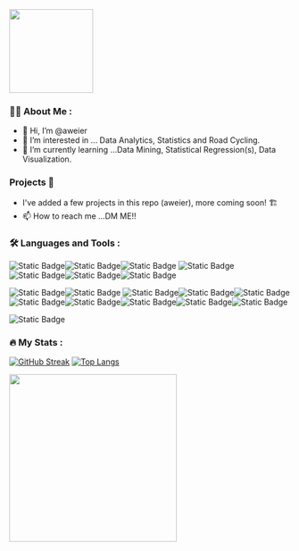 <div id="header" align="left">
  <img src="https://i.giphy.com/media/v1.Y2lkPTc5MGI3NjExNzY5eGx5ejltcWdncW9zdjQ0cW51eXUyNnUzdjU4NDFqZG1lMGdueSZlcD12MV9pbnRlcm5hbF9naWZfYnlfaWQmY3Q9cw/YPJ5gi3MZzSjhtQTIk/giphy.gif" width="150" height="150"/>
</div>

### 🚴‍♂️ About Me :

- 👋 Hi, I’m @aweier
- 👀 I’m interested in ... Data Analytics, Statistics and Road Cycling.
- 🌱 I’m currently learning ...Data Mining, Statistical Regression(s), Data Visualization.
### Projects 📁
- I've added a few projects in this repo (aweier), more coming soon! 🏗️
- 📫 How to reach me ...DM ME!!


### :hammer_and_wrench: Languages and Tools :
![Static Badge](https://img.shields.io/badge/Python-white?style=flat-square&logo=python&logoColor=%233776AB&color=white)![Static Badge](https://img.shields.io/badge/Pandas-white?style=flat-square&logo=pandas&logoColor=%23150458)![Static Badge](https://img.shields.io/badge/NumPy-white?style=flat-square&logo=numpy&logoColor=%233775A9)
![Static Badge](https://img.shields.io/badge/GeoPandas-white?style=flat-square&logo=geopandas&logoColor=%23139C5A)
![Static Badge](https://img.shields.io/badge/Scipy-white?style=flat-square&logo=scipy&logoColor=%238CAAE)![Static Badge](https://img.shields.io/badge/PyTorch-white?style=flat-square&logo=pytorch&logoColor=%23EE4C2C&color=white)![Static Badge](https://img.shields.io/badge/scikit-learn?logo=scikitlearn&labelColor=white&color=%23F7931E)

![Static Badge](https://img.shields.io/badge/R-white?style=flat-square&logo=r&logoColor=%23276DC3)![Static Badge](https://img.shields.io/badge/Tidyverse-white?style=flat-square&logo=tidyverse&logoColor=%231A162D)
![Static Badge](https://img.shields.io/badge/PostgreSQL-white?style=flat-square&logo=postgresql&logoColor=%234169E1)![Static Badge](https://img.shields.io/badge/SQLite-white?style=flat-square&logo=sqlite&logoColor=%23003B57)![Static Badge](https://img.shields.io/badge/Tableau-white?style=flat-square&logo=tableau&logoColor=%23E97627)![Static Badge](https://img.shields.io/badge/Jupyter-white?style=flat-square&logo=jupyter&logoColor=%23F37626)![Static Badge](https://img.shields.io/badge/Git-white?style=flat-square&logo=git&logoColor=%23F05032)![Static Badge](https://img.shields.io/badge/PyPI-white?style=flat-square&logo=pypi&logoColor=%233775A9)![Static Badge](https://img.shields.io/badge/Datadog-white?style=flat-square&logo=datadog&logoColor=%23632CA6)![Static Badge](https://img.shields.io/badge/Apache%20Airflow-white?style=flat-square&logo=apacheairflow&logoColor=%23017CEE)

![Static Badge](https://img.shields.io/badge/Current%20OS-white?style=flat-square&logo=linuxmint)
### :fire: My Stats :
[![GitHub Streak](https://streak-stats.demolab.com/?user=aweier)](https://git.io/streak-stats)
[![Top Langs](https://github-readme-stats.vercel.app/api/top-langs/?username=aweier)](https://github.com/anuraghazra/github-readme-stats)

 <div id="header" align="left">
  <img src="https://i.giphy.com/media/v1.Y2lkPTc5MGI3NjExOTgyaWdmMzV5MDBleTZ6bWtwaTl3cWZlcGdxZHp4eDQ1a2gyZHJmZyZlcD12MV9pbnRlcm5hbF9naWZfYnlfaWQmY3Q9Zw/ZfK4cXKJTTay1Ava29/giphy.gif" width="300" height="300"/>
</div> 
<!---
aweier/aweier is a ✨ special ✨ repository because its `README.md` (this file) appears on your GitHub profile.
You can click the Preview link to take a look at your changes.
--->
